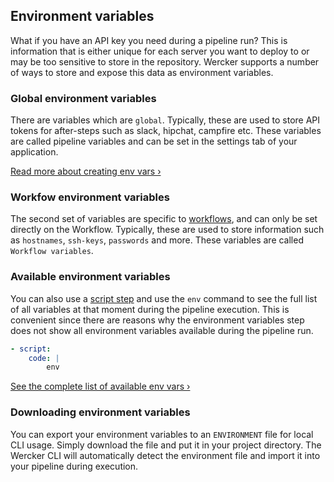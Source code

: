 ## Environment variables

What if you have an API key you need during a pipeline run? This is
information that is either unique for each server you want to deploy to or may
be too sensitive to store in the repository. Wercker supports a number of ways
to store and expose this data as environment variables.

### Global environment variables

There are variables which are `global`. Typically, these are used to store API
tokens for after-steps such as slack, hipchat, campfire etc. These variables
are called pipeline variables and can be set in the settings tab of your
application.

[Read more about creating env vars &rsaquo;](/docs/environment-variables/creating-env-vars.html)

### Workfow environment variables

The second set of variables are specific to
[workflows](/docs/workflows/index.html), and can only be set directly on the
Workflow. Typically, these are used to store information such as `hostnames`,
`ssh-keys`, `passwords` and more.  These variables are called `Workflow
variables`.

### Available environment variables

You can also use a [script step](/learn/steps/introduction.html) and use the `env`
command to see the full list of all variables at that moment during the pipeline execution.
This is convenient since there are reasons why the environment variables step does
not show all environment variables available during the pipeline run.

```yaml
- script:
    code: |
        env
```

[See the complete list of available env vars &rsaquo;](/docs/environment-variables/available-env-vars.html)

### Downloading environment variables

You can export your environment variables to an `ENVIRONMENT` file for local CLI usage. Simply download the file and put it in your project directory. The Wercker CLI will automatically detect the environment file and import it into your pipeline during execution. 
